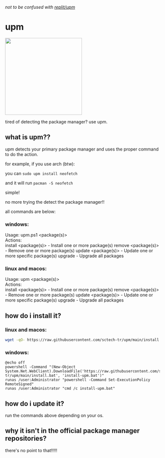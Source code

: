 *not to be confused with <a href="https://github.com/replit/upm">replit/upm</a>*
# upm
<img src="https://raw.githubusercontent.com/sctech-tr/upm/main/upm.png" width="250" height="250">

tired of detecting the package manager? use upm.
## what is upm??
upm detects your primary package manager and uses the proper command to do the action.

for example, if you use arch (btw):

you can ```sudo upm install neofetch```

and it will run ```pacman -S neofetch```

simple!

no more trying the detect the package manager!!

all commands are below:
### windows:
Usage: upm.ps1 <action> <package(s)>  
Actions:  
  install <package(s)>  - Install one or more package(s)
  remove <package(s)>   - Remove one or more package(s)
  update <package(s)>   - Update one or more specific package(s)
  upgrade               - Upgrade all packages  
### linux and macos:
Usage: upm <action> <package(s)>  
Actions:  
  install <package(s)>  - Install one or more package(s) 
  remove <package(s)>   - Remove one or more package(s)
  update <package(s)>   - Update one or more specific package(s)
  upgrade               - Upgrade all packages  
## how do i install it?
### linux and macos:
```bash
wget -qO- https://raw.githubusercontent.com/sctech-tr/upm/main/install.sh | sh
```
### windows:
```batch
@echo off
powershell -Command "(New-Object System.Net.WebClient).DownloadFile('https://raw.githubusercontent.com/sctech-tr/upm/main/install.bat', 'install-upm.bat')"
runas /user:Administrator "powershell -Command Set-ExecutionPolicy RemoteSigned"
runas /user:Administrator "cmd /c install-upm.bat"
```
## how do i update it?
run the commands above depending on your os.
## why it isn't in the official package manager repositories?
there's no point to that!!!!!
